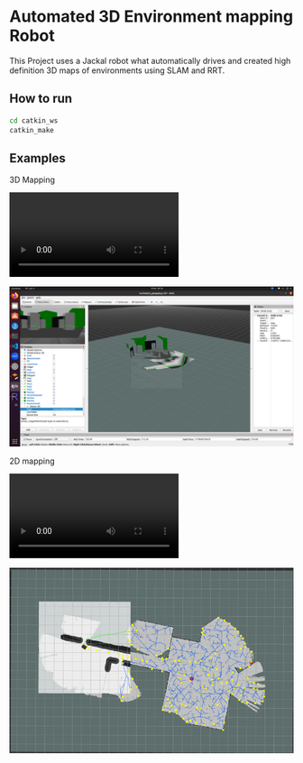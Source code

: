 # Automated 3D Environment mapping Robot
This Project uses a Jackal robot what automatically drives and created high definition 3D maps of environments using SLAM and RRT.
## How to run
```bash
cd catkin_ws
catkin_make
```

## Examples

3D Mapping

![video1](assets/3dMap.mp4)

![image1](assets/Jackal_3d_pic_1.png)


2D mapping

![video2](assets/2dMap.mp4)

![image2](assets/2D_Map_SC_A.png)

